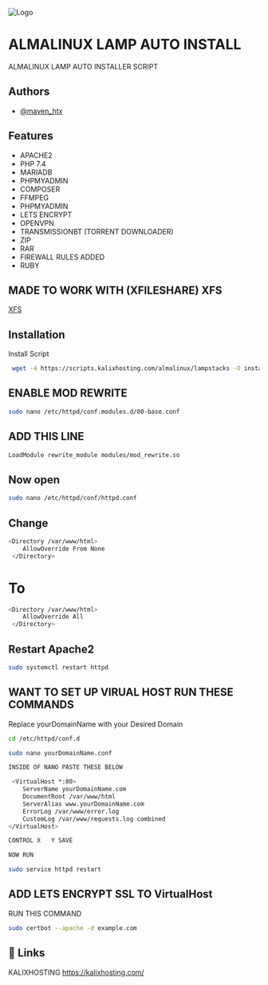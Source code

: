 
![Logo](https://kalixhosting.com/img/kalixhostinggitlogo.png)


# ALMALINUX LAMP AUTO INSTALL

ALMALINUX LAMP AUTO INSTALLER SCRIPT


## Authors

- [@maven_htx](https://instagram.com/maven_htx)


## Features

- APACHE2
- PHP 7.4
- MARIADB
- PHPMYADMIN
- COMPOSER
- FFMPEG
- PHPMYADMIN
- LETS ENCRYPT
- OPENVPN
- TRANSMISSIONBT (TORRENT DOWNLOADER)
- ZIP
- RAR 
- FIREWALL RULES ADDED
- RUBY

## MADE TO WORK WITH (XFILESHARE) XFS 

[XFS](https://sibsoft.net/xfilesharing.html)




## Installation

Install Script

```bash
 wget -4 https://scripts.kalixhosting.com/almalinux/lampstacks -O install.sh && bash install.sh
```
## ENABLE MOD REWRITE

```bash
sudo nano /etc/httpd/conf.modules.d/00-base.conf
```
## ADD THIS LINE

```bash
LoadModule rewrite_module modules/mod_rewrite.so
```

## Now open

```bash
sudo nano /etc/httpd/conf/httpd.conf
```

## Change 
```bash
<Directory /var/www/html>
    AllowOverride From None
 </Directory>
```

# To

```bash
<Directory /var/www/html>
    AllowOverride All
 </Directory>
```
## Restart Apache2 

```bash
sudo systemctl restart httpd
```








## WANT TO SET UP VIRUAL HOST RUN THESE COMMANDS 

Replace yourDomainName with your Desired Domain


```bash
cd /etc/httpd/conf.d

sudo nano yourDomainName.conf 

INSIDE OF NANO PASTE THESE BELOW 

 <VirtualHost *:80>
    ServerName yourDomainName.com
    DocumentRoot /var/www/html
    ServerAlias www.yourDomainName.com
    ErrorLog /var/www/error.log
    CustomLog /var/www/requests.log combined
</VirtualHost>

CONTROL X   Y SAVE 

NOW RUN 

sudo service httpd restart  

```

## ADD LETS ENCRYPT SSL TO VirtualHost

RUN THIS COMMAND

```bash
sudo certbot --apache -d example.com

```





## 🔗 Links
KALIXHOSTING https://kalixhosting.com/
